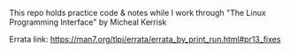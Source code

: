 This repo holds practice code & notes while I work through "The Linux Programming Interface" by Micheal Kerrisk

Errata link: https://man7.org/tlpi/errata/errata_by_print_run.html#pr13_fixes
